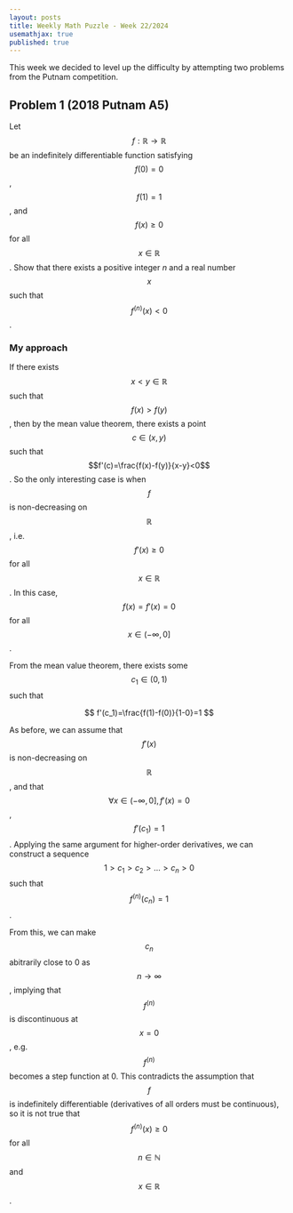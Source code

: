 ```yaml
---
layout: posts
title: Weekly Math Puzzle - Week 22/2024
usemathjax: true
published: true
---
```


This week we decided to level up the difficulty by attempting two problems from the Putnam competition.

## Problem 1 (2018 Putnam A5)

Let $$f:\mathbb{R}\rightarrow\mathbb{R}$$ be an indefinitely differentiable function satisfying $$f(0)=0$$, $$f(1)=1$$, and $$f(x)\geq 0$$ for all $$x\in\mathbb{R}$$.
Show that there exists a positive integer $n$ and a real number $$x$$ such that $$f^{(n)}(x)<0$$.

### My approach

If there exists $$x<y\in\mathbb{R}$$ such that $$f(x)>f(y)$$, then by the mean value theorem, there exists a point $$c\in(x,y)$$ such that $$f'(c)=\frac{f(x)-f(y)}{x-y}<0$$.
So the only interesting case is when $$f$$ is non-decreasing on $$\mathbb{R}$$, i.e. $$f'(x)\geq 0$$ for all $$x\in\mathbb{R}$$.
In this case, $$f(x)=f'(x)=0$$ for all $$x\in(-\infty,0]$$.

From the mean value theorem, there exists some $$c_1\in(0,1)$$ such that 

$$
f'(c_1)=\frac{f(1)-f(0)}{1-0}=1
$$

As before, we can assume that $$f'(x)$$ is non-decreasing on $$\mathbb{R}$$, and that $$\forall x\in(-\infty,0], f'(x)=0$$, $$f'(c_1)=1$$.
Applying the same argument for higher-order derivatives, we can construct a sequence $$1>c_1>c_2>\ldots>c_n>0$$ such that $$f^{(n)}(c_n)=1$$. 

From this, we can make $$c_n$$ abitrarily close to 0 as $$n\rightarrow\infty$$, implying that $$f^{(n)}$$ is discontinuous at $$x=0$$, e.g. $$f^{(n)}$$ becomes a step function at 0.
This contradicts the assumption that $$f$$ is indefinitely differentiable (derivatives of all orders must be continuous), so it is not true that $$f^{(n)}(x)\geq 0$$ for all $$n\in\mathbb{N}$$ and $$x\in\mathbb{R}$$.
